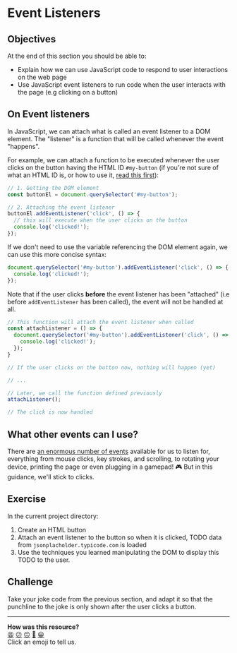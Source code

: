 # Event Listeners

## Objectives

At the end of this section you should be able to:
 * Explain how we can use JavaScript code to respond to user interactions on the web page
 * Use JavaScript event listeners to run code when the user interacts with the page (e.g clicking on a button)

## On Event listeners

In JavaScript, we can attach what is called an event listener to a DOM element. The "listener" is a function that will be called whenever the event "happens".

For example, we can attach a function to be executed whenever the user clicks on the button having the HTML ID `#my-button` (if you're not sure of what an HTML ID is, or how to use it, [read this first](../pills/manipulating_dom_with_javascript.md#get-one-element-by-its-html-id)):

```js
// 1. Getting the DOM element
const buttonEl = document.querySelector('#my-button');

// 2. Attaching the event listener
buttonEl.addEventListener('click', () => {
  // this will execute when the user clicks on the button
  console.log('clicked!');
});
```

If we don't need to use the variable referencing the DOM element again, we can use this more concise syntax:
```js
document.querySelector('#my-button').addEventListener('click', () => {
  console.log('clicked!');
});
```

Note that if the user clicks **before** the event listener has been "attached" (i.e before `addEventListener` has been called), the event will not be handled at all.

```js
// This function will attach the event listener when called 
const attachListener = () => {
  document.querySelector('#my-button').addEventListener('click', () => {
    console.log('clicked!');
  });
}

// If the user clicks on the button now, nothing will happen (yet)

// ...

// Later, we call the function defined previously
attachListener();

// The click is now handled

```

## What other events can I use?

There are [an enormous number of events](https://developer.mozilla.org/en-US/docs/Web/Events#event_listing)
available for us to listen for, everything from mouse clicks, key strokes,
and scrolling, to rotating your device, printing the page or even plugging
in a gamepad! 🎮 But in this guidance, we'll stick to clicks.

## Exercise

In the current project directory:
1. Create an HTML button
2. Attach an event listener to the button so when it is clicked, TODO data from `jsonplacholder.typicode.com` is loaded
3. Use the techniques you learned manipulating the DOM to display this TODO to the user.

<!-- OMITTED -->

## Challenge
Take your joke code from the previous section, and adapt it so that the punchline to the joke is only shown after the user clicks a button.

<!-- BEGIN GENERATED SECTION DO NOT EDIT -->

---

**How was this resource?**  
[😫](https://airtable.com/shrUJ3t7KLMqVRFKR?prefill_Repository=makersacademy%2Fjavascript-react-applications&prefill_File=javascript_bites%2F04_event_listeners.md&prefill_Sentiment=😫) [😕](https://airtable.com/shrUJ3t7KLMqVRFKR?prefill_Repository=makersacademy%2Fjavascript-react-applications&prefill_File=javascript_bites%2F04_event_listeners.md&prefill_Sentiment=😕) [😐](https://airtable.com/shrUJ3t7KLMqVRFKR?prefill_Repository=makersacademy%2Fjavascript-react-applications&prefill_File=javascript_bites%2F04_event_listeners.md&prefill_Sentiment=😐) [🙂](https://airtable.com/shrUJ3t7KLMqVRFKR?prefill_Repository=makersacademy%2Fjavascript-react-applications&prefill_File=javascript_bites%2F04_event_listeners.md&prefill_Sentiment=🙂) [😀](https://airtable.com/shrUJ3t7KLMqVRFKR?prefill_Repository=makersacademy%2Fjavascript-react-applications&prefill_File=javascript_bites%2F04_event_listeners.md&prefill_Sentiment=😀)  
Click an emoji to tell us.

<!-- END GENERATED SECTION DO NOT EDIT -->
